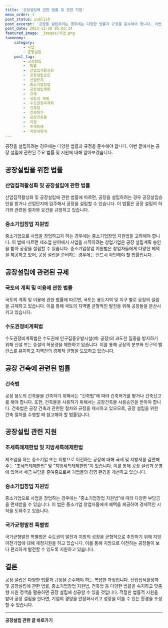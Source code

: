```yaml
---
title: '공장설립에 관한 법률 및 관련 지원'
menu_order: 1
post_status: publish
post_excerpt: '공장을 설립하려는 경우에는 다양한 법률과 규정을 준수해야 합니다. 이번 글에서는 공장 설립에 관련된 주요 법률 및 지원에 대해 알아보겠습니다.'
post_date: 2023-11-20 05:03:34
featured_image: _images/사업.png
taxonomy:
    category:
        - 사업
        - 공장설립
    post_tag:
        - 공장설립
        -  법률
        -  산업집적활성화
        -  공장설립승인
        -  산업단지
        -  중소기업창업
        -  공장설립계획
        -  규제
        -  국토의 계획
        -  수도권정비계획
        -  건축법
        -  건축허가
        -  공장건축물
        -  지원
        -  조세특례
        -  지방세특례
---
```



공장을 설립하려는 경우에는 다양한 법률과 규정을 준수해야 합니다. 이번 글에서는 공장 설립에 관련된 주요 법률 및 지원에 대해 알아보겠습니다.

## 공장설립을 위한 법률

### 산업집적활성화 및 공장설립에 관한 법률

산업집적활성화 및 공장설립에 관한 법률에 따르면, 공장을 설립하려는 경우 공장설립승인을 받거나 산업단지에 입주해서 공장을 설립할 수 있습니다. 이 법률은 공장 설립의 허가와 관련된 절차와 요건을 규정하고 있습니다.

### 중소기업창업 지원법

중소기업으로 사업을 창업하고자 하는 경우에는 중소기업창업 지원법을 고려해야 합니다. 이 법에 따르면 제조업 분야에서 사업을 시작하려는 창업기업은 공장 설립계획 승인을 받아 공장을 설립할 수 있습니다. 중소기업창업 지원법은 창업자들에게 다양한 혜택을 제공하고 있어, 공장 설립을 준비하는 경우에는 반드시 확인해야 할 법률입니다.

## 공장설립에 관련된 규제

### 국토의 계획 및 이용에 관한 법률

국토의 계획 및 이용에 관한 법률에 따르면, 국토는 용도지역 및 지구 별로 공장의 설립을 규제하고 있습니다. 이를 통해 국토의 지역별 균형적인 발전을 위해 공장들을 분산시키고 있습니다.

### 수도권정비계획법

수도권정비계획법은 수도권에 인구집중유발시설(예: 공장)의 과도한 집중을 방지하기 위해 신설 또는 증설의 허용량을 제한하고 있습니다. 이를 통해 공장의 분포와 인구의 밸런스를 유지하고 지역간의 경제적 균형을 도모하고 있습니다.

## 공장 건축에 관련된 법률

### 건축법

공장 용도의 건축물을 건축하기 위해서는 "건축법"에 따라 건축허가를 받거나 건축신고를 해야 합니다. 또한, 건축물을 사용하기 위해서는 공장건축물 사용승인을 받아야 합니다. 건축법은 공장 건축과 관련된 절차와 규정을 제시하고 있으므로, 공장 설립을 위한 건축 절차를 수행할 때 참고해야 할 법률입니다.

## 공장설립 관련 지원

### 조세특례제한법 및 지방세특례제한법

제조업을 하는 중소기업 또는 지방으로 이전하는 공장에 대해 국세 및 지방세를 감면해주는 "조세특례제한법" 및 "지방세특례제한법"이 있습니다. 이를 통해 공장 설립과 운영에 있어서 세금 부담을 줄여줌으로써 기업들의 경영 환경을 개선하고 있습니다.

### 중소기업창업 지원법

중소기업으로 사업을 창업하는 경우에는 "중소기업창업 지원법"에 따라 다양한 부담금을 면제받을 수 있습니다. 이 법은 중소기업 창업자들에게 혜택을 제공하여 경제적인 시작을 도와주고 있습니다.

### 국가균형발전 특별법

국가균형발전 특별법은 수도권의 발전과 지방의 성장을 균형적으로 추진하기 위해 지방이전기업에 대해 재정지원을 하고 있습니다. 이를 통해 지방으로 이전하는 공장들이 보다 편리하게 발전할 수 있도록 지원하고 있습니다.

## 결론

공장 설립은 다양한 법률과 규정을 준수해야 하는 복잡한 과정입니다. 산업집적활성화 및 공장설립에 관한 법률, 중소기업창업 지원법, 건축법 등 다양한 법률을 숙지하고 맞춤형 지원 정책을 활용하면 공장 설립에 성공할 수 있을 것입니다. 적절한 법률적 지원을 받아 공장 설립을 한다면, 기업의 경영을 안정화시키고 성장을 이룰 수 있는 환경을 조성할 수 있습니다.
<!-- wp:separator -->
<hr class="wp-block-separator has-alpha-channel-opacity"/>
<!-- /wp:separator -->

<!-- wp:group {"backgroundColor":"base","layout":{"type":"constrained"}} -->
<div class="wp-block-group has-base-background-color has-background"><!-- wp:paragraph {"align":"center","fontSize":"medium"} -->
<p class="has-text-align-center has-large-font-size"><strong>공장설립 관련 글 바로가기</strong></p>
<!-- /wp:paragraph -->


<!-- wp:latest-posts
{"categories":[{"id":27373,"count":19,"description":"","link":"https://uknowlaw.com/category/%ea%b3%b5%ec%9e%a5%ec%84%a4%eb%a6%bd/","name":"공장설립","slug":"공장설립","taxonomy":"category","parent":0,"meta":[],"_links":{"self":[{"href":"https://uknowlaw.com/wp-json/wp/v2/categories/27373"}],"collection":[{"href":"https://uknowlaw.com/wp-json/wp/v2/categories"}],"about":[{"href":"https://uknowlaw.com/wp-json/wp/v2/taxonomies/category"}],"wp:post_type":[{"href":"https://uknowlaw.com/wp-json/wp/v2/posts?categories=27373"}],"curies":[{"name":"wp","href":"https://api.w.org/{rel}","templated":true}]}}],"postsToShow":100,"excerptLength":28,"postLayout":"grid","columns":2,"featuredImageAlign":"left","featuredImageSizeSlug":"large","fontSize":"small"} /--></div>
<!-- /wp:group -->